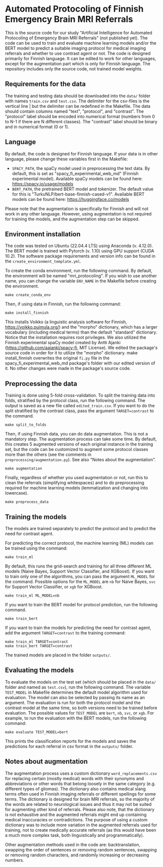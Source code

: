 # Automated Protocoling of Finnish Emergency Brain MRI Referrals

This is the source code for our study "Artificial Intelligence for Automated Protocoling of Emergency Brain MRI Referrals" (not published yet). The code can be used to train and evaluate machine learning models and/or the BERT model to predict a suitable imaging protocol for medical imaging referrals and whether to use contrast agent or not. The code is designed primarily for Finnish language. It can be edited to work for other languages, except for the augmentation part which is only for Finnish language. The repository includes only the source code, not trained model weights.

## Requirements for the data

The training and testing data should be downloaded into the `data/` folder with names `train.csv` and `test.csv`. The delimiter for the csv-files is the vertical line | but the delimiter can be redefined in the Makefile. The data should contain columns named "text", "protocol", and "contrast". The "protocol" label should be encoded into numerical format (numbers from 0 to N-1 if there are N different classes). The "contrast" label should be binary and in numerical format (0 or 1). 

## Language

By default, the code is designed for Finnish language. If your data is in other language, please change these variables first in the Makefile: 

- `SPACY_PATH`, the spaCy model used in preprocessing the text data. By default, this is set as "spacy_fi_experimental_web_md" (Finnish experimental model). Available spaCy models can be found here: <https://spacy.io/usage/models>
- `BERT_PATH`, the pretrained BERT model and tokenizer. The default value for this is "TurkuNLP/bert-base-finnish-cased-v1". Available BERT models can be found here: <https://huggingface.co/models>

Please note that the augmentation is specifically for Finnish and will not work in any other language. However, using augmentation is not required for training the models, and the augmentation step can be skipped.

## Environment installation

The code was tested on Ubuntu (22.04.4 LTS) using Anaconda (v. 4.12.0). The BERT model is trained with Pytorch (v. 1.10) using GPU support (CUDA 10.2). The software package requirements and version info can be found in the `create_environment_template.yml`.

To create the conda environment, run the following command. By default, the environment will be named "mri_protocoling". If you wish to use another name, you can change the variable `ENV_NAME` in the Makefile before creating the environment.

```
make create_conda_env
```

Then, if using data in Finnish, run the following command:

```
make install_finnish
```

This installs Voikko (a linguistic analysis software for Finnish, https://voikko.puimula.org/) and the "morpho" dictionary, which has a larger vocabulary (including medical terms) than the default "standard" dictionary. Notice that the installation requires root privileges. We also utilized the Finnish experimental spaCy model created by Antti Ajanki (https://github.com/aajanki/spacy-fi, MIT License). We edited the package's source code in order for it to utilize the "morpho" dictionary. make install_finnish overwrites the original `fi.py` file in the spacy_fi_experimental_web_md package's folder with our edited version of it. No other changes were made in the package's source code. 

## Preprocessing the data

Training is done using 5-fold cross-validation. To split the training data into folds, stratified by the protocol class, run the following command. The output is saved as a new file called `edited_train.csv`. If you want to do the split stratified by the contrast class, pass the argument `TARGET=contrast` to the command.

```
make split_to_folds
```

Then, if using Finnish data, you can do data augmentation. This is not a mandatory step. The augmentation process can take some time. By default, this creates 5 augmented versions of each original instance in the training set, but the code can be customized to augment some protocol classes more than the others (see the comments in `preprocessing/augmentation.py`). See also "Notes about the augmentation".

```
make augmentation
```

Finally, regardless of whether you used augmentation or not, run this to clean the referrals (simplifying whitespaces) and to do preprocessing required for machine learning models (lemmatization and changing into lowercase).

```
make preprocess_data
```

## Training the models

The models are trained separately to predict the protocol and to predict the need for contrast agent. 

For predicting the correct protocol, the machine learning (ML) models can be trained using the command:

```
make train_ml
```

By default, this runs the grid-search and training for all three different ML models (Naive Bayes, Support Vector Classifier, and XGBoost). If you want to train only one of the algorithms, you can pass the argument `ML_MODEL` for the command. Possible options for the `ML_MODEL` are `nb` for Naive Bayes, `svc` for Support Vector Classifier, or `xgb` for XGBoost.

```
make train_ml ML_MODEL=nb
```

If you want to train the BERT model for protocol prediction, run the following command. 

```
make train_bert
```

If you want to train the models for predicting the need for contrast agent, add the argument `TARGET=contrast` to the training command:

```
make train_ml TARGET=contrast
make train_bert TARGET=contrast
```

The trained models are placed in the folder `outputs/`.

## Evaluating the models

To evaluate the models on the test set (which should be placed in the `data/` folder and named as `test.csv`), run the following command. The variable `TEST_MODEL` in Makefile determines the default model algorithm used for evaluation. The model can also be selected by passing its name as an argument. The evaluation is run for both the protocol model and the contrast model at the same time, so both versions need to be trained before evaluation. The possible values for `TEST_MODEL` are `bert`, `nb`, `svc`, or `xgb`. For example, to run the evaluation with the BERT models, run the following command:

```
make evaluate TEST_MODEL=bert
```

This prints the classification reports for the models and saves the predictions for each referral in csv format in the `outputs/` folder.

## Notes about augmentation

The augmentation process uses a custom dictionary `word_replacements.csv` for replacing certain (mostly medical) words with their synonyms and abbreviations or other words that belong loosely in the same category (e.g. different types of gliomas). The dictionary also contains medical slang terms often used in Finnish imaging referrals or different spellings for some terms. The dictionary is designed for brain MRI referrals, so the majority of the words are related to neurological issues and thus it may not be suited for augmenting other kind of referrals. Please also note, that the dictionary is not exhaustive and the augmented referrals might end up containing medical inaccuracies or contradictions. The purpose of using a custom dictionary was to include more variation in the augmented referrals used for training, not to create medically accurate referrals (as this would have been a much more complex task, both linguistically and programmatically). 

Other augmentation methods used in the code are: backtranslation, swapping the order of sentences or removing random sentences, swapping or removing random characters, and randomly increasing or decreasing numbers.

